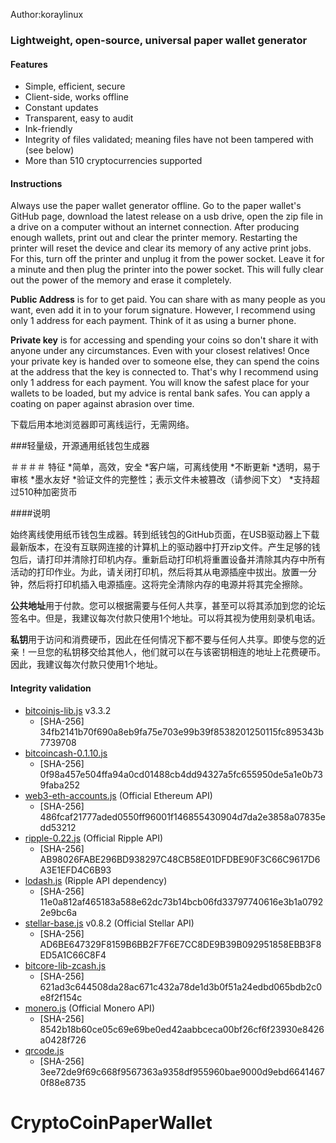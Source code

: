 Author:koraylinux

### Lightweight, open-source, universal paper wallet generator

#### Features
* Simple, efficient, secure
* Client-side, works offline
* Constant updates
* Transparent, easy to audit
* Ink-friendly
* Integrity of files validated; meaning files have not been tampered with (see below)
* More than 510 cryptocurrencies supported

#### Instructions

Always use the paper wallet generator offline. Go to the paper wallet's GitHub page, download the latest release on a usb drive, open the zip file in a drive on a computer without an internet connection. After producing enough wallets, print out and clear the printer memory. Restarting the printer will reset the device and clear its memory of any active print jobs. For this, turn off the printer and unplug it from the power socket. Leave it for a minute and then plug the printer into the power socket. This will fully clear out the power of the memory and erase it completely.

**Public Address** is for to get paid. You can share with as many people as you want, even add it in to your forum signature. However, I recommend using only 1 address for each payment. Think of it as using a burner phone.

**Private key** is for accessing and spending your coins so don't share it with anyone under any circumstances. Even with your closest relatives! Once your private key is handed over to someone else, they can spend the coins at the address that the key is connected to. That's why I recommend using only 1 address for each payment. You will know the safest place for your wallets to be loaded, but my advice is rental bank safes. You can apply a coating on paper against abrasion over time.



下载后用本地浏览器即可离线运行，无需网络。

###轻量级，开源通用纸钱包生成器

＃＃＃＃ 特征
*简单，高效，安全
*客户端，可离线使用
*不断更新
*透明，易于审核
*墨水友好
*验证文件的完整性；表示文件未被篡改（请参阅下文）
*支持超过510种加密货币

####说明

始终离线使用纸币钱包生成器。转到纸钱包的GitHub页面，在USB驱动器上下载最新版本，在没有互联网连接的计算机上的驱动器中打开zip文件。产生足够的钱包后，请打印并清除打印机内存。重新启动打印机将重置设备并清除其内存中所有活动的打印作业。为此，请关闭打印机，然后将其从电源插座中拔出。放置一分钟，然后将打印机插入电源插座。这将完全清除内存的电源并将其完全擦除。

**公共地址**用于付款。您可以根据需要与任何人共享，甚至可以将其添加到您的论坛签名中。但是，我建议每次付款只使用1个地址。可以将其视为使用刻录机电话。

**私钥**用于访问和消费硬币，因此在任何情况下都不要与任何人共享。即使与您的近亲！一旦您的私钥移交给其他人，他们就可以在与该密钥相连的地址上花费硬币。因此，我建议每次付款只使用1个地址。

#### Integrity validation
* [bitcoinjs-lib.js](https://github.com/bitcoinjs/bitcoinjs-lib) v3.3.2
	* [SHA-256] 34fb2141b70f690a8eb9fa75e703e99b39f8538201250115fc895343b7739708
* [bitcoincash-0.1.10.js](https://github.com/bitcoincashjs/bitcoincashjs)
	* [SHA-256] 0f98a457e504ffa94a0cd01488cb4dd94327a5fc655950de5a1e0b739faba252
* [web3-eth-accounts.js](https://github.com/ethereum/web3.js) (Official Ethereum API)
	* [SHA-256] 486fcaf21777aded0550ff96001f146855430904d7da2e3858a07835edd53212
* [ripple-0.22.js](https://github.com/ripple/ripple-lib/releases) (Official Ripple API)
	* [SHA-256] AB98026FABE296BD938297C48CB58E01DFDBE90F3C66C9617D6A3E1EFD4C6B93
* [lodash.js](https://github.com/lodash/lodash) (Ripple API dependency)
	* [SHA-256] 11e0a812af465183a588e62dc73b14bcb06fd33797740616e3b1a07922e9bc6a
* [stellar-base.js](https://github.com/stellar/bower-js-stellar-base) v0.8.2 (Official Stellar API)
	* [SHA-256] AD6BE647329F8159B6BB2F7F6E7CC8DE9B39B092951858EBB3F8ED5A1C66C8F4
* [bitcore-lib-zcash.js](https://github.com/bitmex/zcash-bitcore-lib)
	* [SHA-256] 621ad3c644508da28ac671c432a78de1d3b0f51a24edbd065bdb2c0e8f2f154c
* [monero.js](https://github.com/monero-project/monero) (Official Monero API)
	* [SHA-256] 8542b18b60ce05c69e69be0ed42aabbceca00bf26cf6f23930e8426a0428f726
* [qrcode.js](https://github.com/davidshimjs/qrcodejs)
	* [SHA-256] 3ee72de9f69c668f9567363a9358df955960bae9000d9ebd66414670f88e8735
# CryptoCoinPaperWallet
